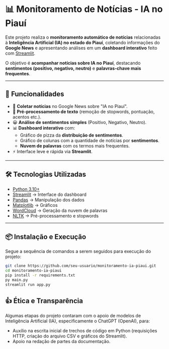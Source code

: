 # 📊 Monitoramento de Notícias - IA no Piauí

Este projeto realiza o **monitoramento automático de notícias** relacionadas à **Inteligência Artificial (IA) no estado do Piauí**, coletando informações do **Google News** e apresentando análises em um **dashboard interativo** feito com [Streamlit](https://streamlit.io/).

O objetivo é **acompanhar notícias sobre IA no Piauí**, destacando **sentimentos (positivo, negativo, neutro)** e **palavras-chave mais frequentes**.

---

## 🚀 Funcionalidades

- 🔎 **Coletar notícias** no Google News sobre "IA no Piauí".  
- 🧹 **Pré-processamento de texto** (remoção de stopwords, pontuação, acentos etc.).  
- 😀 **Análise de sentimentos simples** (Positivo, Negativo, Neutro).  
- 📊 **Dashboard interativo** com:
  - Gráfico de pizza da **distribuição de sentimentos**. 
  - Gráfico de colunas com a quantidade de notícias por **sentimentos**. 
  - **Nuvem de palavras** com os termos mais frequentes.  
- ⚡ Interface leve e rápida via **Streamlit**.  

---

## 🛠️ Tecnologias Utilizadas

- [Python 3.10+](https://www.python.org/)  
- [Streamlit](https://streamlit.io/) → Interface do dashboard  
- [Pandas](https://pandas.pydata.org/) → Manipulação dos dados  
- [Matplotlib](https://matplotlib.org/) → Gráficos  
- [WordCloud](https://amueller.github.io/word_cloud/) → Geração da nuvem de palavras  
- [NLTK](https://www.nltk.org/) → Pré-processamento e stopwords  

---

## 📦 Instalação e Execução

Segue a sequência de comandos a serem seguidos para execução do projeto:

```bash
git clone https://github.com/seu-usuario/monitoramento-ia-piaui.git
cd monitoramento-ia-piaui
pip install -r requirements.txt
py main.py
streamlit run app.py
```

## 👍 Ética e Transparência

Algumas etapas do projeto contaram com o apoio de modelos de Inteligência Artificial (IA), especificamente o ChatGPT (OpenAI), para:
- Auxílio na escrita inicial de trechos de código em Python (requisições HTTP, criação do arquivo CSV e gráficos do Streamlit).
- Apoio na redação de partes da documentação.